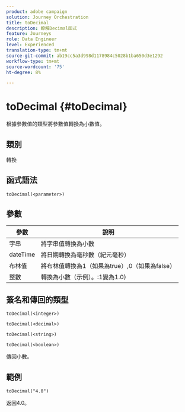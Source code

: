 ```yaml
---
product: adobe campaign
solution: Journey Orchestration
title: toDecimal
description: 瞭解Decimal函式
feature: Journeys
role: Data Engineer
level: Experienced
translation-type: tm+mt
source-git-commit: ab19cc5a3d998d1178984c5028b1ba650d3e1292
workflow-type: tm+mt
source-wordcount: '75'
ht-degree: 8%

---
```



# toDecimal {#toDecimal}

根據參數值的類型將參數值轉換為小數值。

## 類別

轉換

## 函式語法

`toDecimal(<parameter>)`

## 參數

| 參數 | 說明 |
|--- |--- |
| 字串 | 將字串值轉換為小數 |
| dateTime | 將日期轉換為毫秒數（紀元毫秒） |
| 布林值 | 將布林值轉換為1（如果為true）,0（如果為false） |
| 整數 | 轉換為小數（示例）。:1變為1.0) |

## 簽名和傳回的類型

`toDecimal(<integer>)`

`toDecimal(<decimal>)`

`toDecimal(<string>)`

`toDecimal(<boolean>)`

傳回小數。

## 範例

`toDecimal("4.0")`

返回4.0。
